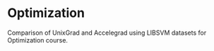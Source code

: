 # Optimization
Comparison of UnixGrad and Accelegrad using LIBSVM datasets for Optimization course. 
